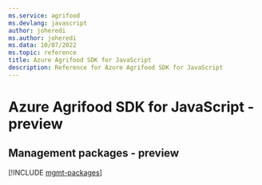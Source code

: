 ```yaml
---
ms.service: agrifood
ms.devlang: javascript
author: joheredi
ms.author: joheredi
ms.data: 10/07/2022
ms.topic: reference
title: Azure Agrifood SDK for JavaScript
description: Reference for Azure Agrifood SDK for JavaScript
---
```

# Azure Agrifood SDK for JavaScript - preview

## Management packages - preview
[!INCLUDE [mgmt-packages](agrifood-mgmt-index.md)]